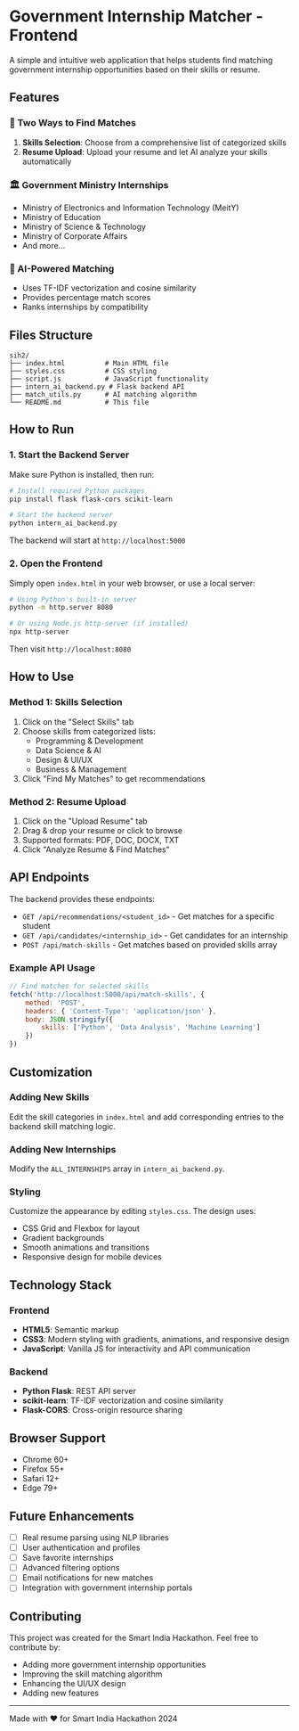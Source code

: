 # Government Internship Matcher - Frontend

A simple and intuitive web application that helps students find matching government internship opportunities based on their skills or resume.

## Features

### 🎯 Two Ways to Find Matches
1. **Skills Selection**: Choose from a comprehensive list of categorized skills
2. **Resume Upload**: Upload your resume and let AI analyze your skills automatically

### 🏛️ Government Ministry Internships
- Ministry of Electronics and Information Technology (MeitY)
- Ministry of Education  
- Ministry of Science & Technology
- Ministry of Corporate Affairs
- And more...

### 🤖 AI-Powered Matching
- Uses TF-IDF vectorization and cosine similarity
- Provides percentage match scores
- Ranks internships by compatibility

## Files Structure

```
sih2/
├── index.html          # Main HTML file
├── styles.css          # CSS styling
├── script.js           # JavaScript functionality
├── intern_ai_backend.py # Flask backend API
├── match_utils.py      # AI matching algorithm
└── README.md           # This file
```

## How to Run

### 1. Start the Backend Server

Make sure Python is installed, then run:

```bash
# Install required Python packages
pip install flask flask-cors scikit-learn

# Start the backend server
python intern_ai_backend.py
```

The backend will start at `http://localhost:5000`

### 2. Open the Frontend

Simply open `index.html` in your web browser, or use a local server:

```bash
# Using Python's built-in server
python -m http.server 8080

# Or using Node.js http-server (if installed)
npx http-server
```

Then visit `http://localhost:8080`

## How to Use

### Method 1: Skills Selection
1. Click on the "Select Skills" tab
2. Choose skills from categorized lists:
   - Programming & Development
   - Data Science & AI  
   - Design & UI/UX
   - Business & Management
3. Click "Find My Matches" to get recommendations

### Method 2: Resume Upload
1. Click on the "Upload Resume" tab
2. Drag & drop your resume or click to browse
3. Supported formats: PDF, DOC, DOCX, TXT
4. Click "Analyze Resume & Find Matches"

## API Endpoints

The backend provides these endpoints:

- `GET /api/recommendations/<student_id>` - Get matches for a specific student
- `GET /api/candidates/<internship_id>` - Get candidates for an internship
- `POST /api/match-skills` - Get matches based on provided skills array

### Example API Usage

```javascript
// Find matches for selected skills
fetch('http://localhost:5000/api/match-skills', {
    method: 'POST',
    headers: { 'Content-Type': 'application/json' },
    body: JSON.stringify({ 
        skills: ['Python', 'Data Analysis', 'Machine Learning'] 
    })
})
```

## Customization

### Adding New Skills
Edit the skill categories in `index.html` and add corresponding entries to the backend skill matching logic.

### Adding New Internships
Modify the `ALL_INTERNSHIPS` array in `intern_ai_backend.py`.

### Styling
Customize the appearance by editing `styles.css`. The design uses:
- CSS Grid and Flexbox for layout
- Gradient backgrounds
- Smooth animations and transitions
- Responsive design for mobile devices

## Technology Stack

### Frontend
- **HTML5**: Semantic markup
- **CSS3**: Modern styling with gradients, animations, and responsive design
- **JavaScript**: Vanilla JS for interactivity and API communication

### Backend  
- **Python Flask**: REST API server
- **scikit-learn**: TF-IDF vectorization and cosine similarity
- **Flask-CORS**: Cross-origin resource sharing

## Browser Support

- Chrome 60+
- Firefox 55+  
- Safari 12+
- Edge 79+

## Future Enhancements

- [ ] Real resume parsing using NLP libraries
- [ ] User authentication and profiles
- [ ] Save favorite internships
- [ ] Advanced filtering options
- [ ] Email notifications for new matches
- [ ] Integration with government internship portals

## Contributing

This project was created for the Smart India Hackathon. Feel free to contribute by:
- Adding more government internship opportunities
- Improving the skill matching algorithm
- Enhancing the UI/UX design
- Adding new features

---

Made with ❤️ for Smart India Hackathon 2024

